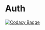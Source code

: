 # Auth
[![Codacy Badge](https://api.codacy.com/project/badge/Grade/31d1ded0e1d04233964829787c691e07)](https://app.codacy.com/app/FWTL/Auth?utm_source=github.com&utm_medium=referral&utm_content=FWTL/Auth&utm_campaign=Badge_Grade_Settings)